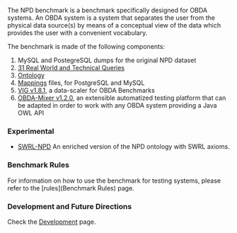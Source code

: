 The NPD benchmark is a benchmark specifically designed for OBDA systems. An OBDA system is a system that separates the user from the physical data source(s) by means of a conceptual view of the data which provides the user with a convenient vocabulary.

The benchmark is made of the following components:

1. MySQL and PostegreSQL dumps for the original NPD dataset
2. [31 Real World and Technical Queries]([Queries])
3. [Ontology](Ontology)
4. [Mappings](Mappings) files, for PostgreSQL and MySQL
5. [VIG v1.8.1](https://github.com/ontop/vig), a data-scaler for OBDA Benchmarks
6. [OBDA-Mixer v1.2.0](https://github.com/ontop/obda-mixer), an extensible automatized testing platform that can be adapted in order to work with any OBDA system providing a Java OWL API

### Experimental

* [SWRL-NPD](SWRL-NPD) An enriched version of the NPD ontology with SWRL axioms. 

### Benchmark Rules

For information on how to use the benchmark for testing systems, please refer to the [rules](Benchmark Rules) page.

### Development and Future Directions

Check the [Development](Development) page.